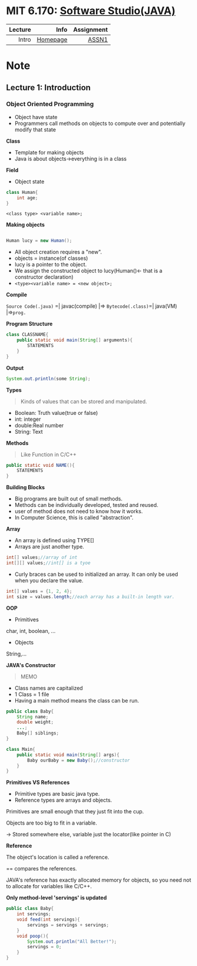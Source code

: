 # MIT 6.170: [Software Studio(JAVA)](https://ocw.mit.edu/courses/electrical-engineering-and-computer-science/6-170-software-studio-spring-2013/)

Lecture|Info|Assignment|
--:|--:|--:
Intro  | [Homepage](https://ocw.mit.edu/courses/electrical-engineering-and-computer-science/6-092-java-preparation-for-6-170-january-iap-2006/lecture-notes/)  | [ASSN1](https://github.com/PeterWrighten/Excellent_OCW/tree/main/MIT_6.170/assn1)



# Note

## Lecture 1: Introduction

### Object Oriented Programming

* Object have state
* Programmers call methods on objects to compute over and potentially modify that state

**Class**

* Template for making objects
* Java is about objects->everything is in a class

**Field**

* Object state

```java
class Human{
	int age;
}
```

```<class type> <variable name>;```

**Making objects**

```java

Human lucy = new Human();

```

* All object creation requires a "new".
* objects = instance(of classes)
* lucy is a pointer to the object.
* We assign the constructed object to lucy(Human()<- that is a constructor declaration)
* ```<type><variable name> = <new object>;```

**Compile**

```Source Code(.java)``` =| javac(compile) |=> ```Bytecode(.class)```=| java(VM) |=>```prog.```

**Program Structure**

```java
class CLASSNAME{
	public static void main(String[] arguments){
		STATEMENTS
	}
}
```

**Output**

```java
System.out.println(some String);
```

**Types**

>Kinds of values that can be stored and manipulated.

* Boolean: Truth value(true or false)
* int: integer
* double:Real number
* String: Text

**Methods**

>Like Function in C/C++

```java
public static void NAME(){
	STATEMENTS
}
```

**Building Blocks**

* Big programs are built out of small methods.
* Methods can be individually developed, tested and reused.
* user of method does not need to know how it works.
* In Computer Science, this is called "abstraction".

**Array**

* An array is defined using TYPE[]
* Arrays are just another type.

```java
int[] values;//array of int
int[][] values;//int[] is a tyoe
```
* Curly braces can be used to initialized an array. It can only be used when you declare the value.

```java
int[] values = {1, 2, 4};
int size = values.length;//each array has a built-in length var.
```
**OOP**

* Primitives

char, int, boolean, ...

* Objects

String,...

**JAVA's Constructor**


>MEMO
* Class names are capitalized
* 1 Class = 1 file
* Having a main method means the class can be run.



```java
public class Baby{
	String name;
	double weight;
	...;
	Baby[] siblings;
}

class Main{
	public static void main(String[] args){
		Baby ourBaby = new Baby();//constructor
	}
}
```

**Primitives VS References**

* Primitive types are basic java type.
* Reference types are arrays and objects.

Primitives are small enough that they just fit into the cup.

Objects are too big to fit in a variable.

-> Stored somewhere else, variable just the locator(like pointer in C)

**Reference**

The object's location is called a reference.

== compares the references.

JAVA's reference has exactly allocated memory for objects, so you need not to allocate for variables like C/C++.

**Only method-level 'servings' is updated**

```java
public class Baby{
	int servings;
	void feed(int servings){
		servings = servings + servings;
	}
	void poop(){
		System.out.println("All Better!");
		servings = 0;
	}
}
```
